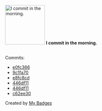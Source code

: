<img src="https://my-badges.github.io/my-badges/morning-commits.png" alt="I commit in the morning." title="I commit in the morning." width="128">
<strong>I commit in the morning.</strong>
<br><br>

Commits:

- <a href="https://github.com/Nengock/arima_streamlit_app/commit/e0fc3669b9a57e26d9e013ce39f0661b0aab893e">e0fc366</a>
- <a href="https://github.com/Nengock/ocr-image-text-detection-01/commit/9c1fa70a3f78cabd91e96ed0fb06324c6c009675">9c1fa70</a>
- <a href="https://github.com/Nengock/connect-the-dots/commit/e8fc8cd113d91dfb540b25f78d6c667dabd7623a">e8fc8cd</a>
- <a href="https://github.com/Nengock/mhbb/commit/446df118a880693d68be11f0dad71bfbf14b7e0a">446df11</a>
- <a href="https://github.com/nribeka/mhbb/commit/446df118a880693d68be11f0dad71bfbf14b7e0a">446df11</a>
- <a href="https://github.com/Nengock/coba-coba/commit/c62ee30f7fb621c992945ae183dde6c6994f070a">c62ee30</a>


Created by <a href="https://github.com/my-badges/my-badges">My Badges</a>